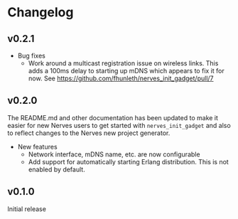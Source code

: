 # Changelog

## v0.2.1

  * Bug fixes
    * Work around a multicast registration issue on wireless links. This adds
      a 100ms delay to starting up mDNS which appears to fix it for now.
      See https://github.com/fhunleth/nerves_init_gadget/pull/7

## v0.2.0

The README.md and other documentation has been updated to make it easier for new
Nerves users to get started with `nerves_init_gadget` and also to reflect
changes to the Nerves new project generator.

  * New features
    * Network interface, mDNS name, etc. are now configurable
    * Add support for automatically starting Erlang distribution. This is not
      enabled by default.

## v0.1.0

Initial release
